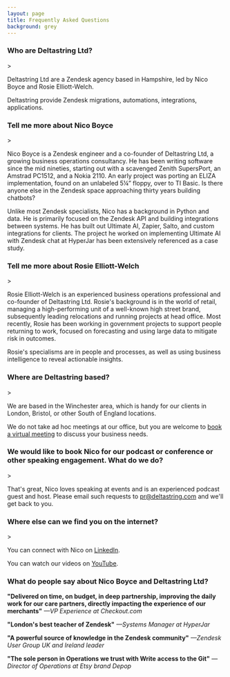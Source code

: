 ```yaml
---
layout: page
title: Frequently Asked Questions
background: grey
---
```


<h3>Who are Deltastring Ltd?</h3>>

Deltastring Ltd are a Zendesk agency based in Hampshire, led by Nico Boyce and Rosie Elliott-Welch.

Deltastring provide Zendesk migrations, automations, integrations, applications.

<h3>Tell me more about Nico Boyce</h3>>

Nico Boyce is a Zendesk engineer and a co-founder of Deltastring Ltd, a growing business operations consultancy. He has been writing software since the mid nineties, starting out with a scavenged Zenith SupersPort, an Amstrad PC1512, and a Nokia 2110. An early project was porting an ELIZA implementation, found on an unlabeled 5¼” floppy, over to TI Basic. Is there anyone else in the Zendesk space approaching thirty years building chatbots?

Unlike most Zendesk specialists, Nico has a background in Python and data. He is primarily focused on the Zendesk API and building integrations between systems. He has built out Ultimate AI, Zapier, Salto, and custom integrations for clients. The project he worked on implementing Ultimate AI with Zendesk chat at HyperJar has been extensively referenced as a case study.

<h3>Tell me more about Rosie Elliott-Welch</h3>>

Rosie Elliott-Welch is an experienced business operations professional and co-founder of Deltastring Ltd. Rosie's background is in the world of retail, managing a high-performing unit of a well-known high street brand, subsequently leading relocations and running projects at head office. Most recently, Rosie has been working in government projects to support people returning to work, focused on forecasting and using large data to mitigate risk in outcomes.

Rosie's specialisms are in people and processes, as well as using business intelligence to reveal actionable insights.

<h3>Where are Deltastring based?</h3>>

We are based in the Winchester area, which is handy for our clients in London, Bristol, or other South of England locations.

We do not take ad hoc meetings at our office, but you are welcome to <a href="https://calendar.google.com/calendar/u/0/appointments/schedules/AcZssZ2vJhNy3gMyKSTnIHj3xdsAONXezmHe6_8av4SPLlfGW-znFeNqORBTDvGbfbUK4Y5Iyb44DWLf">book a virtual meeting</a> to discuss your business needs.

<h3>We would like to book Nico for our podcast or conference or other speaking engagement. What do we do?</h3>>

That's great, Nico loves speaking at events and is an experienced podcast guest and host. Please email such requests to <a href="mailto:pr@deltastring.com">pr@deltastring.com</a> and we'll get back to you.

<h3>Where else can we find you on the internet?</h3>>

You can connect with Nico on [LinkedIn](https://www.linkedin.com/in/nicoboyce/).

You can watch our videos on [YouTube](https://www.youtube.com/@deltastringdotcom).

<h3>What do people say about Nico Boyce and Deltastring Ltd?</h3>

**"Delivered on time, on budget, in deep partnership, improving the daily work for our care partners, directly impacting the experience of our merchants"**
*—VP Experience at Checkout.com*

**"London's best teacher of Zendesk"**
*—Systems Manager at HyperJar*

**"A powerful source of knowledge in the Zendesk community"**
*—Zendesk User Group UK and Ireland leader*

**"The sole person in Operations we trust with Write access to the Git"**
*—Director of Operations at Etsy brand Depop*